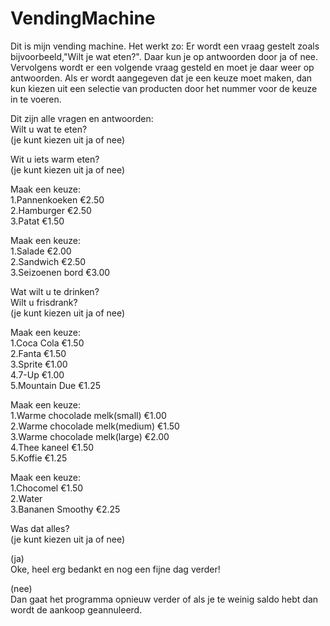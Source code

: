 # VendingMachine
Dit is mijn vending machine.
Het werkt zo:
Er wordt een vraag gestelt zoals bijvoorbeeld,"Wilt je wat eten?". Daar kun je op antwoorden door ja of nee. 
Vervolgens wordt er een volgende vraag gesteld en moet je daar weer op antwoorden. 
Als er wordt aangegeven dat je een keuze moet maken, dan kun kiezen uit een selectie van producten door het nummer voor de keuze in te voeren.

Dit zijn alle vragen en antwoorden:<br>
Wilt u wat te eten?<br>
(je kunt kiezen uit ja of nee)<br>

Wit u iets warm eten?<br>
(je kunt kiezen uit ja of nee)<br>

Maak een keuze:<br>
1.Pannenkoeken €2.50<br>
2.Hamburger €2.50<br>
3.Patat €1.50<br>

Maak een keuze:<br>
1.Salade €2.00<br>
2.Sandwich €2.50<br>
3.Seizoenen bord €3.00<br>

Wat wilt u te drinken?<br>
Wilt u frisdrank?<br>
(je kunt kiezen uit ja of nee)<br>

Maak een keuze:<br>
1.Coca Cola €1.50<br>
2.Fanta €1.50<br>
3.Sprite €1.00<br>
4.7-Up €1.00<br>
5.Mountain Due €1.25<br>

Maak een keuze:<br>
1.Warme chocolade melk(small) €1.00<br>
2.Warme chocolade melk(medium) €1.50<br>
3.Warme chocolade melk(large) €2.00<br>
4.Thee kaneel €1.50<br>
5.Koffie €1.25<br>

Maak een keuze:<br>
1.Chocomel €1.50<br>
2.Water<br>
3.Bananen Smoothy €2.25<br>

Was dat alles?<br>
(je kunt kiezen uit ja of nee)<br>

(ja)<br>
Oke, heel erg bedankt en nog een fijne dag verder!<br>

(nee)<br>
Dan gaat het programma opnieuw verder of als je te weinig saldo hebt dan wordt de aankoop geannuleerd.<br>
